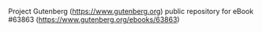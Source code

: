 Project Gutenberg (https://www.gutenberg.org) public repository for eBook #63863 (https://www.gutenberg.org/ebooks/63863)
